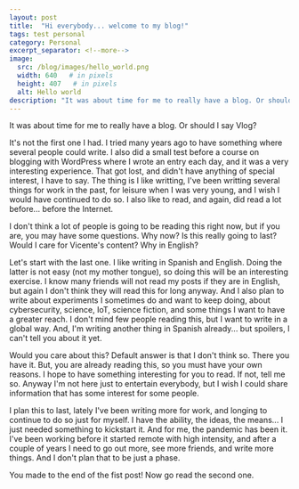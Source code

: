 ```yaml
---
layout: post
title:  "Hi everybody... welcome to my blog!"
tags: test personal
category: Personal
excerpt_separator: <!--more-->
image:
  src: /blog/images/hello_world.png
  width: 640   # in pixels
  height: 407   # in pixels
  alt: Hello world
description: "It was about time for me to really have a blog. Or should I say Vlog?"
---
```


It was about time for me to really have a blog. Or should I say Vlog? 

<!--more-->

It's not the first one I had. I tried many years ago to have something where several people could write. I also did a small test before a course on blogging with WordPress where I wrote an entry each day, and it was a very interesting experience. That got lost, and didn't have anything of special interest, I have to say. The thing is I like writting, I've been writting several things for work in the past, for leisure when I was very young, and I wish I would have continued to do so. I also like to read, and again, did read a lot before... before the Internet.

I don't think a lot of people is going to be reading this right now, but if you are, you may have some questions. Why now? Is this really going to last? Would I care for Vicente's content? Why in English?

Let's start with the last one. I like writing in Spanish and English. Doing the latter is not easy (not my mother tongue), so doing this will be an interesting exercise. I know many friends will not read my posts if they are in English, but again I don't think they will read this for long anyway. And I also plan to write about experiments I sometimes do and want to keep doing, about cybersecurity, science, IoT, science fiction, and some things I want to have a greater reach. I don't mind few people reading this, but I want to write in a global way. And, I'm writing another thing in Spanish already... but spoilers, I can't tell you about it yet.

Would you care about this? Default answer is that I don't think so. There you have it. But, you are already reading this, so you must have your own reasons. I hope to have something interesting for you to read. If not, tell me so. Anyway I'm not here just to entertain everybody, but I wish I could share information that has some interest for some people.

I plan this to last, lately I've been writing more for work, and longing to continue to do so just for myself. I have the ability, the ideas, the means... I just needed something to kickstart it. And for me, the pandemic has been it. I've been working before it started remote with high intensity, and after a couple of years I need to go out more, see more friends, and write more things. And I don't plan that to be just a phase.

You made to the end of the fist post! Now go read the second one.
